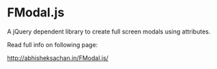 # FModal.js
A jQuery dependent library to create full screen modals using attributes.

Read full info on following page:

http://abhisheksachan.in/FModal.js/

